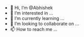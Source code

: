 - 👋 Hi, I’m @Abhishek
- 👀 I’m interested in ...
- 🌱 I’m currently learning ...
- 💞️ I’m looking to collaborate on ...
- 📫 How to reach me ...

<!---
Abhishek360xxx/Abhishek360xxx is a ✨ special ✨ repository because its `README.md` (this file) appears on your GitHub profile.
You can click the Preview link to take a look at your changes.
--->
